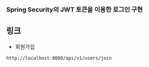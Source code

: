 ### Spring Security의 JWT 토큰을 이용한 로그인 구현 

## 링크
- 회원가입
```
http://localhost:8080/api/v1/users/join
```

